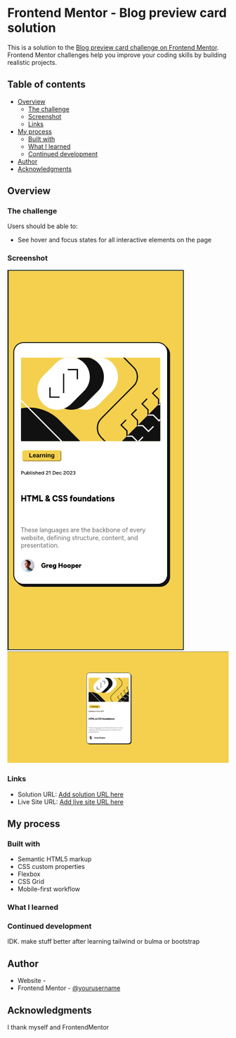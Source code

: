 # Frontend Mentor - Blog preview card solution

This is a solution to the [Blog preview card challenge on Frontend Mentor](https://www.frontendmentor.io/challenges/blog-preview-card-ckPaj01IcS). Frontend Mentor challenges help you improve your coding skills by building realistic projects. 

## Table of contents

- [Overview](#overview)
  - [The challenge](#the-challenge)
  - [Screenshot](#screenshot)
  - [Links](#links)
- [My process](#my-process)
  - [Built with](#built-with)
  - [What I learned](#what-i-learned)
  - [Continued development](#continued-development)
- [Author](#author)
- [Acknowledgments](#acknowledgments)


## Overview

### The challenge

Users should be able to:

- See hover and focus states for all interactive elements on the page

### Screenshot

![](./ScreenshotMobile.png)
![](./ScreenshotDesktop.png)

### Links

- Solution URL: [Add solution URL here](https://github.com/WarLoRDlArS/blog-preview-card-main)
- Live Site URL: [Add live site URL here](https://calm-souffle-c2da90.netlify.app/)

## My process

### Built with

- Semantic HTML5 markup
- CSS custom properties
- Flexbox
- CSS Grid
- Mobile-first workflow 

### What I learned

 
### Continued development
IDK. make stuff better after learning tailwind or bulma or bootstrap

## Author

- Website -  
- Frontend Mentor - [@yourusername](https://www.frontendmentor.io/profile/WarLoRDlArS)


## Acknowledgments
I thank myself and FrontendMentor